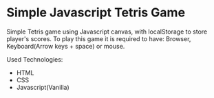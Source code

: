 # Simple Javascript Tetris Game
Simple Tetris game using Javascript canvas, with localStorage to store player's scores.
To play this game it is required to have: Browser, Keyboard(Arrow keys + space) or mouse.

Used Technologies:
- HTML
- CSS
- Javascript(Vanilla)
